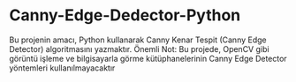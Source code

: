 # Canny-Edge-Dedector-Python
Bu projenin amacı, Python kullanarak Canny Kenar Tespit (Canny Edge Detector) algoritmasını yazmaktır. Önemli Not: Bu projede, OpenCV gibi görüntü işleme ve bilgisayarla görme kütüphanelerinin Canny Edge Detector yöntemleri kullanılmayacaktır

